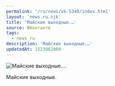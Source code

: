 ```yaml
---
permalink: '/ru/news/vk-5340/index.html'
layout: 'news.ru.njk'
title: 'Майские выходные.…'
source: ВКонтакте
tags:
  - news_ru
description: 'Майские выходные.…'
updatedAt: 1523862060
---
```

![Майские выходные.…](https://sun9-58.userapi.com/impf/c824601/v824601168/11637d/xf3ooEjUB6A.jpg?size=1280x720&quality=96&sign=b92bcf04e016e165af10e0672d2bb3d1&c_uniq_tag=GcCVRljuYcSndjCPAPjY5Del31dDluElRoNj7_PgCdM&type=album)

Майские выходные.
